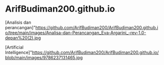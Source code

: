 # ArifBudiman200.github.io

[Analisis dan perancangan]"https://github.com/ArifBudiman200/ArifBudiman200.github.io/tree/main/images/Analisa-dan-Perancangan_Eva-Argarini_-rev-1.0-depan%20(2).jpg

[Artificial Intelligence]"https://github.com/ArifBudiman200/ArifBudiman200.github.io/blob/main/images/9786237131465.jpg


